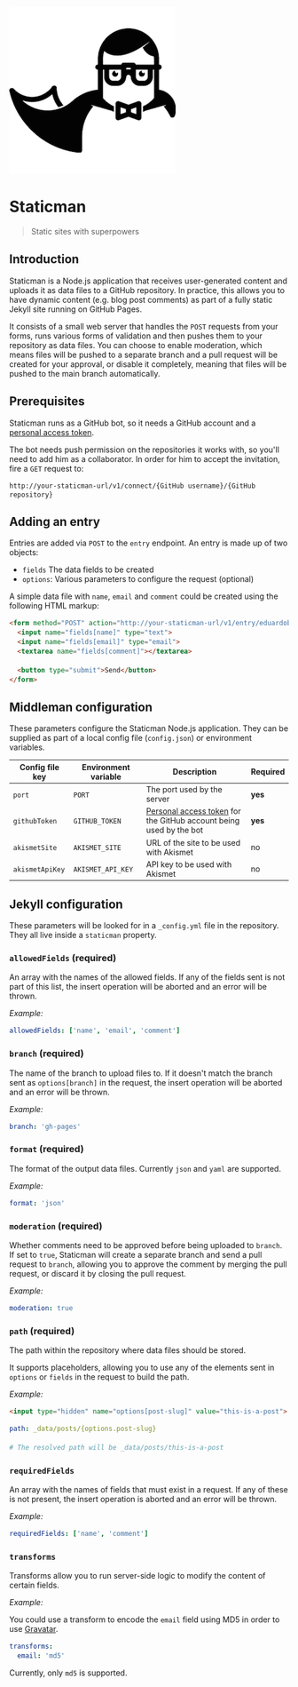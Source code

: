 <img src="logo.png" width="300">

# Staticman

> Static sites with superpowers

## Introduction

Staticman is a Node.js application that receives user-generated content and uploads it as data files to a GitHub repository. In practice, this allows you to have dynamic content (e.g. blog post comments) as part of a fully static Jekyll site running on GitHub Pages.

It consists of a small web server that handles the `POST` requests from your forms, runs various forms of validation and then pushes them to your repository as data files. You can choose to enable moderation, which means files will be pushed to a separate branch and a pull request will be created for your approval, or disable it completely, meaning that files will be pushed to the main branch automatically.

## Prerequisites

Staticman runs as a GitHub bot, so it needs a GitHub account and a [personal access token](https://help.github.com/articles/creating-an-access-token-for-command-line-use/).

The bot needs push permission on the repositories it works with, so you'll need to add him as a collaborator. In order for him to accept the invitation, fire a `GET` request to:

```
http://your-staticman-url/v1/connect/{GitHub username}/{GitHub repository}
```

## Adding an entry

Entries are added via `POST` to the `entry` endpoint. An entry is made up of two objects:

- `fields` The data fields to be created
- `options`: Various parameters to configure the request (optional)

A simple data file with `name`, `email` and `comment` could be created using the following HTML markup:

```html
<form method="POST" action="http://your-staticman-url/v1/entry/eduardoboucas/my-site-repo/gh-pages">
  <input name="fields[name]" type="text">
  <input name="fields[email]" type="email">
  <textarea name="fields[comment]"></textarea>
  
  <button type="submit">Send</button>
</form>
```

## Middleman configuration

These parameters configure the Staticman Node.js application. They can be supplied as part of a local config file (`config.json`) or environment variables.

| Config file key | Environment variable | Description | Required |
|-----------------|----------------------|-------------------------------------------------------------------------------------------------------------------------------------------------------|----------|
| `port` | `PORT` | The port used by the server | **yes** |
| `githubToken` | `GITHUB_TOKEN` | [Personal access token](https://help.github.com/articles/creating-an-access-token-for-command-line-use/) for the GitHub account being used by the bot | **yes** |
| `akismetSite` | `AKISMET_SITE` | URL of the site to be used with Akismet | no |
| `akismetApiKey` | `AKISMET_API_KEY` | API key to be used with Akismet | no |

## Jekyll configuration

These parameters will be looked for in a `_config.yml` file in the repository. They all live inside a `staticman` property.

### `allowedFields` (required)

An array with the names of the allowed fields. If any of the fields sent is not part of this list, the insert operation will be aborted and an error will be thrown.

*Example:*

```yml
allowedFields: ['name', 'email', 'comment']
```

### `branch` (required)

The name of the branch to upload files to. If it doesn't match the branch sent as `options[branch]` in the request, the insert operation will be aborted and an error will be thrown.

*Example:*

```yml
branch: 'gh-pages'
```

### `format` (required)

The format of the output data files. Currently `json` and `yaml` are supported.

*Example:*

```yml
format: 'json'
```

### `moderation` (required)

Whether comments need to be approved before being uploaded to `branch`. If set to `true`, Staticman will create a separate branch and send a pull request to `branch`, allowing you to approve the comment by merging the pull request, or discard it by closing the pull request.

*Example:*

```yml
moderation: true
````

### `path` (required)

The path within the repository where data files should be stored. 

It supports placeholders, allowing you to use any of the elements sent in `options` or `fields` in the request to build the path.

*Example:*

```html
<input type="hidden" name="options[post-slug]" value="this-is-a-post">
```

```yml
path: _data/posts/{options.post-slug}

# The resolved path will be _data/posts/this-is-a-post
```

### `requiredFields`

An array with the names of fields that must exist in a request. If any of these is not present, the insert operation is aborted and an error will be thrown.

*Example:*

```yml
requiredFields: ['name', 'comment']
```

### `transforms`

Transforms allow you to run server-side logic to modify the content of certain fields.

*Example:*

You could use a transform to encode the `email` field using MD5 in order to use [Gravatar](https://en.gravatar.com/site/implement/hash/).

```yml
transforms:
  email: 'md5'
```

Currently, only `md5` is supported.
